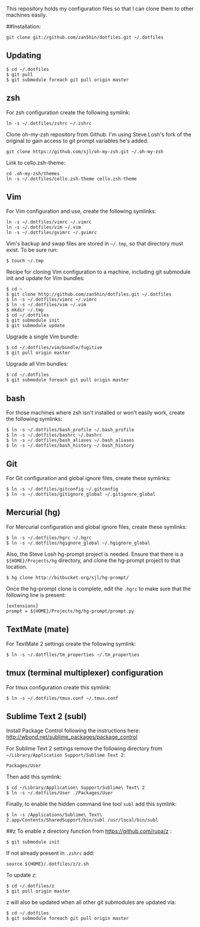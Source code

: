 This repository holds my configuration files so that I can clone them to other machines
easily.

##Installation:

    git clone git://github.com/zan5hin/dotfiles.git ~/.dotfiles
	
## Updating

    $ cd ~/.dotfiles
    $ git pull
    $ git submodule foreach git pull origin master

## zsh
For zsh configuration create the following symlink:

	ln -s ~/.dotfiles/zshrc ~/.zshrc
		
Clone oh-my-zsh repository from Github. I'm using Steve Losh's fork of the original to gain access to 
git prompt variables he's added.
	
    git clone https://github.com/sjl/oh-my-zsh.git ~/.oh-my-zsh
		
Link to cello.zsh-theme:
	
    cd .oh-my-zsh/themes
	ln -s ~/.dotfiles/cello.zsh-theme cello.zsh-theme
	
## Vim
For Vim configuration and use, create the following symlinks:

    ln -s ~/.dotfiles/vimrc ~/.vimrc
    ln -s ~/.dotfiles/vim ~/.vim
    ln -s ~/.dotfiles/gvimrc ~/.gvimrc

Vim's backup and swap files are stored in `~/.tmp`, so that directory must exist. To be sure run:

    $ touch ~/.tmp

Recipe for cloning Vim configuration to a machine, including git submodule init and update for
Vim bundles:

    $ cd ~
    $ git clone http://github.com/zan5hin/dotfiles.git ~/.dotfiles
    $ ln -s ~/.dotfiles/vimrc ~/.vimrc
    $ ln -s ~/.dotfiles/vim ~/.vim
    $ mkdir ~/.tmp
    $ cd ~/.dotfiles
    $ git submodule init
    $ git submodule update

Upgrade a single Vim bundle:

    $ cd ~/.dotfiles/vim/bundle/fugitive
    $ git pull origin master

Upgrade all Vim bundles:

    $ cd ~/.dotfiles
    $ git submodule foreach git pull origin master

## bash
For those machines where zsh isn't installed or won't easily work, create the
following symlinks:

    $ ln -s ~/.dotfiles/bash_profile ~/.bash_profile
    $ ln -s ~/.dotfiles/bashrc ~/.bashrc
    $ ln -s ~/.dotfiles/bash_aliases ~/.bash_aliases
    $ ln -s ~/.dotfiles/bash_history ~/.bash_history

## Git
For Git configuration and global ignore files, create these symlinks:

    $ ln -s ~/.dotfiles/gitconfig ~/.gitconfig
    $ ln -s ~/.dotfiles/gitignore_global ~/.gitignore_global

## Mercurial (hg)
For Mercurial configuration and global ignore files, create these symlinks:

    $ ln -s ~/.dotfiles/hgrc ~/.hgrc
    $ ln -s ~/.dotfiles/hgignore_global ~/.hgignore_global
	
Also, the Steve Losh hg-prompt project is needed. Ensure that there is a `${HOME}/Projects/hg` directory, and clone the hg-prompt project to that location.

    $ hg clone http://bitbucket.org/sjl/hg-prompt/
	
Once the hg-prompt clone is complete, edit the `.hgrc` to make sure that the following line is present:

    [extensions]
    prompt = ${HOME}/Projects/hg/hg-prompt/prompt.py

## TextMate (mate)
For TextMate 2 settings create the following symlink:

    $ ln -s ~/.dotflles/tm_properties ~/.tm_properties

## tmux (terminal multiplexer) configuration
For tmux configuration create this symlink:

    $ ln -s ~/.dotfiles/tmux.conf ~/.tmux.conf

## Sublime Text 2 (subl)
Install Package Control following the instructions here: http://wbond.net/sublime_packages/package_control

For Sublime Text 2 settings remove the following directory from 
`~/Library/Application Support/Sublime Text 2`:

    Packages/User

Then add this symlink:

    $ cd ~/Library/Application\ Support/Sublime\ Text\ 2
    $ ln -s ~/.dotfiles/User ./Packages/User

Finally, to enable the hidden command line tool `subl` add this symlink:

    $ ln -s /Applications/Sublime\ Text\ 2.app/Contents/SharedSupport/bin/subl /usr/local/bin/subl

##z
To enable z directory function from https://github.com/rupa/z :

	$ git submodule init
	
If not already present in `.zshrc` add:

    source ${HOME}/.dotfiles/z/z.sh
	
To update z:

    $ cd ~/.dotfiles/z
    $ git pull origin master

z will also be updated when all other git submodules are updated via:

    $ cd ~/.dotfiles
    $ git submodule foreach git pull origin master
